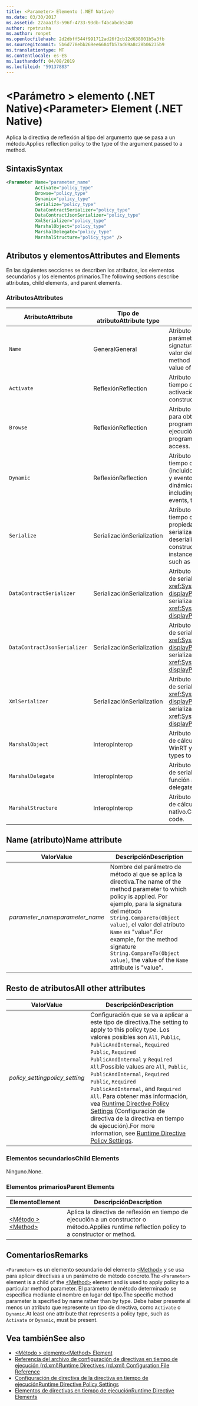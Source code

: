 ```yaml
---
title: <Parameter> Elemento (.NET Native)
ms.date: 03/30/2017
ms.assetid: 22aaa1f3-596f-4733-93db-f4bcabcb5240
author: rpetrusha
ms.author: ronpet
ms.openlocfilehash: 2d2dbff544f991712ad26f2cb12d638801b5a3fb
ms.sourcegitcommit: 5b6d778ebb269ee6684fb57ad69a8c28b06235b9
ms.translationtype: MT
ms.contentlocale: es-ES
ms.lasthandoff: 04/08/2019
ms.locfileid: "59137883"
---
```

# <a name="parameter-element-net-native"></a><span data-ttu-id="543a8-102">\<Parámetro > elemento (.NET Native)</span><span class="sxs-lookup"><span data-stu-id="543a8-102">\<Parameter> Element (.NET Native)</span></span>
<span data-ttu-id="543a8-103">Aplica la directiva de reflexión al tipo del argumento que se pasa a un método.</span><span class="sxs-lookup"><span data-stu-id="543a8-103">Applies reflection policy to the type of the argument passed to a method.</span></span>  
  
## <a name="syntax"></a><span data-ttu-id="543a8-104">Sintaxis</span><span class="sxs-lookup"><span data-stu-id="543a8-104">Syntax</span></span>  
  
```xml  
<Parameter Name="parameter_name"  
           Activate="policy_type"  
           Browse="policy_type"  
           Dynamic="policy_type"  
           Serialize="policy_type"  
           DataContractSerializer="policy_type"  
           DataContractJsonSerializer="policy_type"  
           XmlSerializer="policy_type"  
           MarshalObject="policy_type"  
           MarshalDelegate="policy_type"  
           MarshalStructure="policy_type" />  
```  
  
## <a name="attributes-and-elements"></a><span data-ttu-id="543a8-105">Atributos y elementos</span><span class="sxs-lookup"><span data-stu-id="543a8-105">Attributes and Elements</span></span>  
 <span data-ttu-id="543a8-106">En las siguientes secciones se describen los atributos, los elementos secundarios y los elementos primarios.</span><span class="sxs-lookup"><span data-stu-id="543a8-106">The following sections describe attributes, child elements, and parent elements.</span></span>  
  
### <a name="attributes"></a><span data-ttu-id="543a8-107">Atributos</span><span class="sxs-lookup"><span data-stu-id="543a8-107">Attributes</span></span>  
  
|<span data-ttu-id="543a8-108">Atributo</span><span class="sxs-lookup"><span data-stu-id="543a8-108">Attribute</span></span>|<span data-ttu-id="543a8-109">Tipo de atributo</span><span class="sxs-lookup"><span data-stu-id="543a8-109">Attribute type</span></span>|<span data-ttu-id="543a8-110">Descripción</span><span class="sxs-lookup"><span data-stu-id="543a8-110">Description</span></span>|  
|---------------|--------------------|-----------------|  
|`Name`|<span data-ttu-id="543a8-111">General</span><span class="sxs-lookup"><span data-stu-id="543a8-111">General</span></span>|<span data-ttu-id="543a8-112">Atributo necesario.</span><span class="sxs-lookup"><span data-stu-id="543a8-112">Required attribute.</span></span> <span data-ttu-id="543a8-113">Nombre del parámetro.</span><span class="sxs-lookup"><span data-stu-id="543a8-113">The parameter name.</span></span> <span data-ttu-id="543a8-114">Por ejemplo, para la signatura del método `String.CompareTo(Object value)`, el valor del atributo `Name` es "value".</span><span class="sxs-lookup"><span data-stu-id="543a8-114">For example, for the method signature `String.CompareTo(Object value)`, the value of the `Name` attribute is "value".</span></span>|  
|`Activate`|<span data-ttu-id="543a8-115">Reflexión</span><span class="sxs-lookup"><span data-stu-id="543a8-115">Reflection</span></span>|<span data-ttu-id="543a8-116">Atributo opcional.</span><span class="sxs-lookup"><span data-stu-id="543a8-116">Optional attribute.</span></span> <span data-ttu-id="543a8-117">Controla el acceso en tiempo de ejecución a los constructores para permitir la activación de instancias.</span><span class="sxs-lookup"><span data-stu-id="543a8-117">Controls runtime access to constructors to enable activation of instances.</span></span>|  
|`Browse`|<span data-ttu-id="543a8-118">Reflexión</span><span class="sxs-lookup"><span data-stu-id="543a8-118">Reflection</span></span>|<span data-ttu-id="543a8-119">Atributo opcional.</span><span class="sxs-lookup"><span data-stu-id="543a8-119">Optional attribute.</span></span> <span data-ttu-id="543a8-120">Controla la consulta para obtener información sobre los elementos de programa, pero no permite el acceso en tiempo de ejecución.</span><span class="sxs-lookup"><span data-stu-id="543a8-120">Controls querying for information about program elements, but does not enable any runtime access.</span></span>|  
|`Dynamic`|<span data-ttu-id="543a8-121">Reflexión</span><span class="sxs-lookup"><span data-stu-id="543a8-121">Reflection</span></span>|<span data-ttu-id="543a8-122">Atributo opcional.</span><span class="sxs-lookup"><span data-stu-id="543a8-122">Optional attribute.</span></span> <span data-ttu-id="543a8-123">Controla el acceso en tiempo de ejecución a todos los miembros de tipo (incluidos constructores, métodos, campos, propiedades y eventos) para permitir la programación dinámica.</span><span class="sxs-lookup"><span data-stu-id="543a8-123">Controls runtime access to all type members, including constructors, methods, fields, properties, and events, to enable dynamic programming.</span></span>|  
|`Serialize`|<span data-ttu-id="543a8-124">Serialización</span><span class="sxs-lookup"><span data-stu-id="543a8-124">Serialization</span></span>|<span data-ttu-id="543a8-125">Atributo opcional.</span><span class="sxs-lookup"><span data-stu-id="543a8-125">Optional attribute.</span></span> <span data-ttu-id="543a8-126">Controla el acceso en tiempo de ejecución a constructores, campos y propiedades para permitir que bibliotecas como el serializador JSON Newtonsoft puedan serializar y deserializar instancias de tipo.</span><span class="sxs-lookup"><span data-stu-id="543a8-126">Controls runtime access to constructors, fields, and properties, to enable type instances to be serialized and deserialized by libraries such as the Newtonsoft JSON serializer.</span></span>|  
|`DataContractSerializer`|<span data-ttu-id="543a8-127">Serialización</span><span class="sxs-lookup"><span data-stu-id="543a8-127">Serialization</span></span>|<span data-ttu-id="543a8-128">Atributo opcional.</span><span class="sxs-lookup"><span data-stu-id="543a8-128">Optional attribute.</span></span> <span data-ttu-id="543a8-129">Controla la directiva de serialización que usa la clase <xref:System.Runtime.Serialization.DataContractSerializer?displayProperty=nameWithType>.</span><span class="sxs-lookup"><span data-stu-id="543a8-129">Controls policy for serialization that uses the <xref:System.Runtime.Serialization.DataContractSerializer?displayProperty=nameWithType> class.</span></span>|  
|`DataContractJsonSerializer`|<span data-ttu-id="543a8-130">Serialización</span><span class="sxs-lookup"><span data-stu-id="543a8-130">Serialization</span></span>|<span data-ttu-id="543a8-131">Atributo opcional.</span><span class="sxs-lookup"><span data-stu-id="543a8-131">Optional attribute.</span></span> <span data-ttu-id="543a8-132">Controla la directiva de serialización JSON que usa la clase <xref:System.Runtime.Serialization.DataContractSerializer?displayProperty=nameWithType>.</span><span class="sxs-lookup"><span data-stu-id="543a8-132">Controls policy for JSON serialization that uses the <xref:System.Runtime.Serialization.DataContractSerializer?displayProperty=nameWithType> class.</span></span>|  
|`XmlSerializer`|<span data-ttu-id="543a8-133">Serialización</span><span class="sxs-lookup"><span data-stu-id="543a8-133">Serialization</span></span>|<span data-ttu-id="543a8-134">Atributo opcional.</span><span class="sxs-lookup"><span data-stu-id="543a8-134">Optional attribute.</span></span> <span data-ttu-id="543a8-135">Controla la directiva de serialización XML que usa la clase <xref:System.Xml.Serialization.XmlSerializer?displayProperty=nameWithType>.</span><span class="sxs-lookup"><span data-stu-id="543a8-135">Controls policy for XML serialization that uses the <xref:System.Xml.Serialization.XmlSerializer?displayProperty=nameWithType> class.</span></span>|  
|`MarshalObject`|<span data-ttu-id="543a8-136">Interop</span><span class="sxs-lookup"><span data-stu-id="543a8-136">Interop</span></span>|<span data-ttu-id="543a8-137">Atributo opcional.</span><span class="sxs-lookup"><span data-stu-id="543a8-137">Optional attribute.</span></span> <span data-ttu-id="543a8-138">Controla la directiva de cálculo de referencias de tipos de referencia para WinRT y COM.</span><span class="sxs-lookup"><span data-stu-id="543a8-138">Controls policy for marshaling reference types to WinRT and COM.</span></span>|  
|`MarshalDelegate`|<span data-ttu-id="543a8-139">Interop</span><span class="sxs-lookup"><span data-stu-id="543a8-139">Interop</span></span>|<span data-ttu-id="543a8-140">Atributo opcional.</span><span class="sxs-lookup"><span data-stu-id="543a8-140">Optional attribute.</span></span> <span data-ttu-id="543a8-141">Controla la directiva de serialización de tipos de delegado como punteros de función a código nativo.</span><span class="sxs-lookup"><span data-stu-id="543a8-141">Controls policy for marshaling delegate types as function pointers to native code.</span></span>|  
|`MarshalStructure`|<span data-ttu-id="543a8-142">Interop</span><span class="sxs-lookup"><span data-stu-id="543a8-142">Interop</span></span>|<span data-ttu-id="543a8-143">Atributo opcional.</span><span class="sxs-lookup"><span data-stu-id="543a8-143">Optional attribute.</span></span> <span data-ttu-id="543a8-144">Controla la directiva de cálculo de referencias de tipos de valor a código nativo.</span><span class="sxs-lookup"><span data-stu-id="543a8-144">Controls policy for marshaling value types to native code.</span></span>|  
  
## <a name="name-attribute"></a><span data-ttu-id="543a8-145">Name (atributo)</span><span class="sxs-lookup"><span data-stu-id="543a8-145">Name attribute</span></span>  
  
|<span data-ttu-id="543a8-146">Valor</span><span class="sxs-lookup"><span data-stu-id="543a8-146">Value</span></span>|<span data-ttu-id="543a8-147">Descripción</span><span class="sxs-lookup"><span data-stu-id="543a8-147">Description</span></span>|  
|-----------|-----------------|  
|*<span data-ttu-id="543a8-148">parameter_name</span><span class="sxs-lookup"><span data-stu-id="543a8-148">parameter_name</span></span>*|<span data-ttu-id="543a8-149">Nombre del parámetro de método al que se aplica la directiva.</span><span class="sxs-lookup"><span data-stu-id="543a8-149">The name of the method parameter to which policy is applied.</span></span> <span data-ttu-id="543a8-150">Por ejemplo, para la signatura del método `String.CompareTo(Object value)`, el valor del atributo `Name` es "value".</span><span class="sxs-lookup"><span data-stu-id="543a8-150">For example, for the method signature `String.CompareTo(Object value)`, the value of the `Name` attribute is "value".</span></span>|  
  
## <a name="all-other-attributes"></a><span data-ttu-id="543a8-151">Resto de atributos</span><span class="sxs-lookup"><span data-stu-id="543a8-151">All other attributes</span></span>  
  
|<span data-ttu-id="543a8-152">Valor</span><span class="sxs-lookup"><span data-stu-id="543a8-152">Value</span></span>|<span data-ttu-id="543a8-153">Descripción</span><span class="sxs-lookup"><span data-stu-id="543a8-153">Description</span></span>|  
|-----------|-----------------|  
|*<span data-ttu-id="543a8-154">policy_setting</span><span class="sxs-lookup"><span data-stu-id="543a8-154">policy_setting</span></span>*|<span data-ttu-id="543a8-155">Configuración que se va a aplicar a este tipo de directiva.</span><span class="sxs-lookup"><span data-stu-id="543a8-155">The setting to apply to this policy type.</span></span> <span data-ttu-id="543a8-156">Los valores posibles son `All`, `Public`, `PublicAndInternal`, `Required Public`, `Required PublicAndInternal` y `Required All`.</span><span class="sxs-lookup"><span data-stu-id="543a8-156">Possible values are `All`, `Public`, `PublicAndInternal`, `Required Public`, `Required PublicAndInternal`, and `Required All`.</span></span> <span data-ttu-id="543a8-157">Para obtener más información, vea [Runtime Directive Policy Settings](../../../docs/framework/net-native/runtime-directive-policy-settings.md) (Configuración de directiva de la directiva en tiempo de ejecución).</span><span class="sxs-lookup"><span data-stu-id="543a8-157">For more information, see [Runtime Directive Policy Settings](../../../docs/framework/net-native/runtime-directive-policy-settings.md).</span></span>|  
  
### <a name="child-elements"></a><span data-ttu-id="543a8-158">Elementos secundarios</span><span class="sxs-lookup"><span data-stu-id="543a8-158">Child Elements</span></span>  
 <span data-ttu-id="543a8-159">Ninguno.</span><span class="sxs-lookup"><span data-stu-id="543a8-159">None.</span></span>  
  
### <a name="parent-elements"></a><span data-ttu-id="543a8-160">Elementos primarios</span><span class="sxs-lookup"><span data-stu-id="543a8-160">Parent Elements</span></span>  
  
|<span data-ttu-id="543a8-161">Elemento</span><span class="sxs-lookup"><span data-stu-id="543a8-161">Element</span></span>|<span data-ttu-id="543a8-162">Descripción</span><span class="sxs-lookup"><span data-stu-id="543a8-162">Description</span></span>|  
|-------------|-----------------|  
|[<span data-ttu-id="543a8-163">\<Método ></span><span class="sxs-lookup"><span data-stu-id="543a8-163">\<Method></span></span>](../../../docs/framework/net-native/method-element-net-native.md)|<span data-ttu-id="543a8-164">Aplica la directiva de reflexión en tiempo de ejecución a un constructor o método.</span><span class="sxs-lookup"><span data-stu-id="543a8-164">Applies runtime reflection policy to a constructor or method.</span></span>|  
  
## <a name="remarks"></a><span data-ttu-id="543a8-165">Comentarios</span><span class="sxs-lookup"><span data-stu-id="543a8-165">Remarks</span></span>  
 <span data-ttu-id="543a8-166">`<Parameter>` es un elemento secundario del elemento [\<Method>](../../../docs/framework/net-native/method-element-net-native.md) y se usa para aplicar directivas a un parámetro de método concreto.</span><span class="sxs-lookup"><span data-stu-id="543a8-166">The `<Parameter>` element is a child of the [\<Method>](../../../docs/framework/net-native/method-element-net-native.md) element and is used to apply policy to a particular method parameter.</span></span> <span data-ttu-id="543a8-167">El parámetro de método determinado se especifica mediante el nombre en lugar del tipo.</span><span class="sxs-lookup"><span data-stu-id="543a8-167">The specific method parameter is specified by name rather than by type.</span></span> <span data-ttu-id="543a8-168">Debe haber presente al menos un atributo que represente un tipo de directiva, como `Activate` o `Dynamic`.</span><span class="sxs-lookup"><span data-stu-id="543a8-168">At least one attribute that represents a policy type, such as `Activate` or `Dynamic`, must be present.</span></span>  
  
## <a name="see-also"></a><span data-ttu-id="543a8-169">Vea también</span><span class="sxs-lookup"><span data-stu-id="543a8-169">See also</span></span>

- [<span data-ttu-id="543a8-170">\<Método > elemento</span><span class="sxs-lookup"><span data-stu-id="543a8-170">\<Method> Element</span></span>](../../../docs/framework/net-native/method-element-net-native.md)
- [<span data-ttu-id="543a8-171">Referencia del archivo de configuración de directivas en tiempo de ejecución (rd.xml)</span><span class="sxs-lookup"><span data-stu-id="543a8-171">Runtime Directives (rd.xml) Configuration File Reference</span></span>](../../../docs/framework/net-native/runtime-directives-rd-xml-configuration-file-reference.md)
- [<span data-ttu-id="543a8-172">Configuración de directiva de la directiva en tiempo de ejecución</span><span class="sxs-lookup"><span data-stu-id="543a8-172">Runtime Directive Policy Settings</span></span>](../../../docs/framework/net-native/runtime-directive-policy-settings.md)
- [<span data-ttu-id="543a8-173">Elementos de directivas en tiempo de ejecución</span><span class="sxs-lookup"><span data-stu-id="543a8-173">Runtime Directive Elements</span></span>](../../../docs/framework/net-native/runtime-directive-elements.md)
